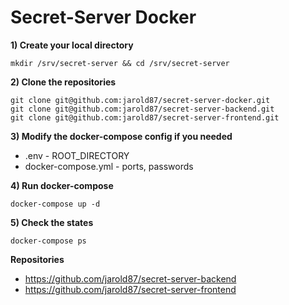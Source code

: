 # Secret-Server Docker

**1) Create your local directory**

    mkdir /srv/secret-server && cd /srv/secret-server

**2) Clone the repositories**

    git clone git@github.com:jarold87/secret-server-docker.git
    git clone git@github.com:jarold87/secret-server-backend.git
    git clone git@github.com:jarold87/secret-server-frontend.git
    
**3) Modify the docker-compose config if you needed**

- .env - ROOT_DIRECTORY
- docker-compose.yml - ports, passwords

**4) Run docker-compose**

    docker-compose up -d
    
**5) Check the states**

    docker-compose ps
    
**Repositories**

- https://github.com/jarold87/secret-server-backend
- https://github.com/jarold87/secret-server-frontend